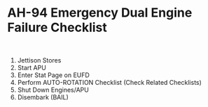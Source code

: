 # AH-94 Emergency Dual Engine Failure Checklist

<br>

1. Jettison Stores
2. Start APU
3. Enter Stat Page on EUFD
4. Perform AUTO-ROTATION Checklist (Check Related Checklists)
5. Shut Down Engines/APU
6. Disembark (BAIL)

<br>
